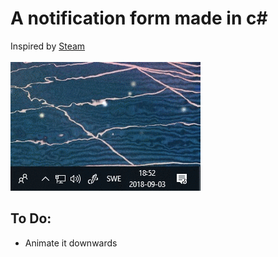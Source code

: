 # A notification form made in c#
Inspired by [Steam](https://store.steampowered.com)<br><br>
![screenshot](screenshot.gif)

## To Do:
* Animate it downwards
